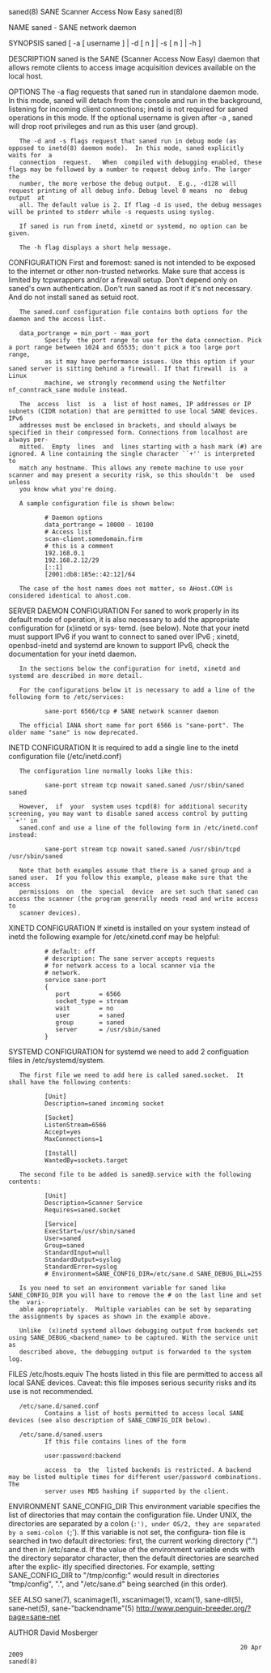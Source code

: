 saned(8)                                                   SANE Scanner Access Now Easy                                                   saned(8)

NAME
       saned - SANE network daemon

SYNOPSIS
       saned [ -a [ username ] | -d [ n ] | -s [ n ] | -h ]

DESCRIPTION
       saned  is  the  SANE (Scanner Access Now Easy) daemon that allows remote clients to access image acquisition devices available on the local
       host.

OPTIONS
       The -a flag requests that saned run in standalone daemon mode. In this mode, saned will detach from the console and run in the  background,
       listening for incoming client connections; inetd is not required for saned operations in this mode. If the optional username is given after
       -a , saned will drop root privileges and run as this user (and group).

       The -d and -s flags request that saned run in debug mode (as opposed to inetd(8) daemon mode).  In this mode, saned explicitly waits for  a
       connection  request.   When  compiled with debugging enabled, these flags may be followed by a number to request debug info. The larger the
       number, the more verbose the debug output.  E.g., -d128 will request printing of all debug info. Debug level 0 means  no  debug  output  at
       all. The default value is 2. If flag -d is used, the debug messages will be printed to stderr while -s requests using syslog.

       If saned is run from inetd, xinetd or systemd, no option can be given.

       The -h flag displays a short help message.

CONFIGURATION
       First  and foremost: saned is not intended to be exposed to the internet or other non-trusted networks. Make sure that access is limited by
       tcpwrappers and/or a firewall setup. Don't depend only on saned's own authentication. Don't run saned as root if it's not necessary. And do
       not install saned as setuid root.

       The saned.conf configuration file contains both options for the daemon and the access list.

       data_portrange = min_port - max_port
              Specify  the port range to use for the data connection. Pick a port range between 1024 and 65535; don't pick a too large port range,
              as it may have performance issues. Use this option if your saned server is sitting behind a firewall. If that firewall  is  a  Linux
              machine, we strongly recommend using the Netfilter nf_conntrack_sane module instead.

       The  access  list  is  a  list of host names, IP addresses or IP subnets (CIDR notation) that are permitted to use local SANE devices. IPv6
       addresses must be enclosed in brackets, and should always be specified in their compressed form. Connections from localhost are always per‐
       mitted.  Empty  lines  and  lines starting with a hash mark (#) are ignored. A line containing the single character ``+'' is interpreted to
       match any hostname. This allows any remote machine to use your scanner and may present a security risk, so this shouldn't  be  used  unless
       you know what you're doing.

       A sample configuration file is shown below:

              # Daemon options
              data_portrange = 10000 - 10100
              # Access list
              scan-client.somedomain.firm
              # this is a comment
              192.168.0.1
              192.168.2.12/29
              [::1]
              [2001:db8:185e::42:12]/64

       The case of the host names does not matter, so AHost.COM is considered identical to ahost.com.

SERVER DAEMON CONFIGURATION
       For saned to work properly in its default mode of operation, it is also necessary to add the appropriate configuration for (x)inetd or sys‐
       temd.  (see below).  Note that your inetd must support IPv6 if you want to connect to saned over IPv6 ; xinetd, openbsd-inetd  and  systemd
       are known to support IPv6, check the documentation for your inetd daemon.

       In the sections below the configuration for inetd, xinetd and systemd are described in more detail.

       For the configurations below it is necessary to add a line of the following form to /etc/services:

              sane-port 6566/tcp # SANE network scanner daemon

       The official IANA short name for port 6566 is "sane-port". The older name "sane" is now deprecated.

INETD CONFIGURATION
       It is required to add a single line to the inetd configuration file (/etc/inetd.conf)

       The configuration line normally looks like this:

              sane-port stream tcp nowait saned.saned /usr/sbin/saned saned

       However,  if  your  system uses tcpd(8) for additional security screening, you may want to disable saned access control by putting ``+'' in
       saned.conf and use a line of the following form in /etc/inetd.conf instead:

              sane-port stream tcp nowait saned.saned /usr/sbin/tcpd /usr/sbin/saned

       Note that both examples assume that there is a saned group and a saned user.  If you follow this example, please make sure that the  access
       permissions  on  the  special  device  are set such that saned can access the scanner (the program generally needs read and write access to
       scanner devices).

XINETD CONFIGURATION
       If xinetd is installed on your system instead of inetd the following example for /etc/xinetd.conf may be helpful:

              # default: off
              # description: The sane server accepts requests
              # for network access to a local scanner via the
              # network.
              service sane-port
              {
                 port        = 6566
                 socket_type = stream
                 wait        = no
                 user        = saned
                 group       = saned
                 server      = /usr/sbin/saned
              }

SYSTEMD CONFIGURATION
       for systemd we need to add 2 configuation files in /etc/systemd/system.

       The first file we need to add here is called saned.socket.  It shall have the following contents:

              [Unit]
              Description=saned incoming socket

              [Socket]
              ListenStream=6566
              Accept=yes
              MaxConnections=1

              [Install]
              WantedBy=sockets.target

       The second file to be added is saned@.service with the following contents:

              [Unit]
              Description=Scanner Service
              Requires=saned.socket

              [Service]
              ExecStart=/usr/sbin/saned
              User=saned
              Group=saned
              StandardInput=null
              StandardOutput=syslog
              StandardError=syslog
              # Environment=SANE_CONFIG_DIR=/etc/sane.d SANE_DEBUG_DLL=255

       Is you need to set an environment variable for saned like SANE_CONFIG_DIR you will have to remove the # on the last line and set the  vari‐
       able appropriately.  Multiple variables can be set by separating the assignments by spaces as shown in the example above.

       Unlike  (x)inetd systemd allows debugging output from backends set using SANE_DEBUG_<backend_name> to be captured. With the service unit as
       described above, the debugging output is forwarded to the system log.

FILES
       /etc/hosts.equiv
              The hosts listed in this file are permitted to access all local SANE devices.  Caveat: this file imposes serious security risks  and
              its use is not recommended.

       /etc/sane.d/saned.conf
              Contains a list of hosts permitted to access local SANE devices (see also description of SANE_CONFIG_DIR below).

       /etc/sane.d/saned.users
              If this file contains lines of the form

              user:password:backend

              access  to  the  listed backends is restricted. A backend may be listed multiple times for different user/password combinations. The
              server uses MD5 hashing if supported by the client.

ENVIRONMENT
       SANE_CONFIG_DIR
              This environment variable specifies the list of directories that may contain the configuration file.  Under  UNIX,  the  directories
              are  separated  by a colon (`:'), under OS/2, they are separated by a semi-colon (`;').  If this variable is not set, the configura‐
              tion file is searched in two default directories: first, the current working directory (".") and then in /etc/sane.d.  If the  value
              of the environment variable ends with the directory separator character, then the default directories are searched after the explic‐
              itly specified directories.  For example, setting SANE_CONFIG_DIR to "/tmp/config:" would result in directories  "tmp/config",  ".",
              and "/etc/sane.d" being searched (in this order).

SEE ALSO
       sane(7), scanimage(1), xscanimage(1), xcam(1), sane-dll(5), sane-net(5), sane-"backendname"(5)
       http://www.penguin-breeder.org/?page=sane-net

AUTHOR
       David Mosberger

                                                                    20 Apr 2009                                                           saned(8)
